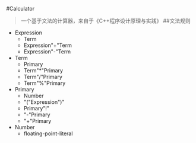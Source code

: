 ﻿#Calculator
>一个基于文法的计算器，来自于《C++程序设计原理与实践》
##文法规则
- Expression
	 - Term
	 - Expression"+"Term
	 - Expression"-"Term
- Term
	- Primary
	- Term"*"Primary
	- Term"/"Primary
	- Term"%"Primary
- Primary
	- Number
	- "("Expression")"
	- Primary"!"
	- "-"Primary
	- "+"Primary
- Number
	- floating-point-literal 
